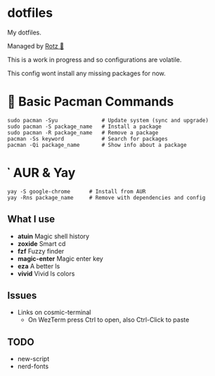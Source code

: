 # dotfiles

My dotfiles.

Managed by [Rotz 👃](https://volllly.github.io/rotz/)

This is a work in progress and so configurations are volatile. 

This config wont install any missing packages for now.

#  Basic Pacman Commands

```
sudo pacman -Syu              # Update system (sync and upgrade)
sudo pacman -S package_name   # Install a package
sudo pacman -R package_name   # Remove a package
pacman -Ss keyword            # Search for packages
pacman -Qi package_name       # Show info about a package
```

#  AUR & Yay
```
yay -S google-chrome      # Install from AUR
yay -Rns package_name     # Remove with dependencies and config
```

## What I use

- **atuin** Magic shell history
- **zoxide** Smart cd
- **fzf** Fuzzy finder
- **magic-enter** Magic enter key
- **eza** A better ls
- **vivid** Vivid ls colors


## Issues
- Links on cosmic-terminal
    * On WezTerm press Ctrl to open, also Ctrl-Click to paste 

## TODO
- new-script
- nerd-fonts

